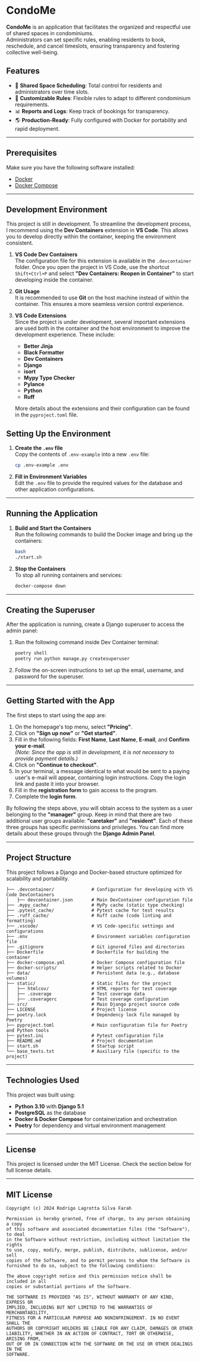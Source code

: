 # CondoMe

**CondoMe** is an application that facilitates the organized and respectful use of shared spaces in condominiums.  
Administrators can set specific rules, enabling residents to book, reschedule, and cancel timeslots, ensuring transparency and fostering collective well-being.

## Features

- 📅 **Shared Space Scheduling**: Total control for residents and administrators over time slots.
- 🔄 **Customizable Rules**: Flexible rules to adapt to different condominium requirements.
- 📊 **Reports and Logs**: Keep track of bookings for transparency.
- 🌎 **Production-Ready**: Fully configured with Docker for portability and rapid deployment.

---

## Prerequisites

Make sure you have the following software installed:

- [Docker](https://www.docker.com/get-started)
- [Docker Compose](https://docs.docker.com/compose/install/)

---

## Development Environment

This project is still in development. To streamline the development process, I recommend using the **Dev Containers** extension in **VS Code**. This allows you to develop directly within the container, keeping the environment consistent.

1. **VS Code Dev Containers**  
   The configuration file for this extension is available in the `.devcontainer` folder. Once you open the project in VS Code, use the shortcut `Shift+Ctrl+P` and select **"Dev Containers: Reopen in Container"** to start developing inside the container.

2. **Git Usage**  
   It is recommended to use **Git** on the host machine instead of within the container. This ensures a more seamless version control experience.

3. **VS Code Extensions**  
   Since the project is under development, several important extensions are used both in the container and the host environment to improve the development experience. These include:
   - **Better Jinja**
   - **Black Formatter**
   - **Dev Containers**
   - **Django**
   - **isort**
   - **Mypy Type Checker**
   - **Pylance**
   - **Python**
   - **Ruff**  
   
   More details about the extensions and their configuration can be found in the `pyproject.toml` file.


## Setting Up the Environment

1. **Create the `.env` file**  
   Copy the contents of `.env-example` into a new `.env` file:
   ```bash
   cp .env-example .env
   ```

2. **Fill in Environment Variables**  
   Edit the `.env` file to provide the required values for the database and other application configurations.

---

## Running the Application

1. **Build and Start the Containers**  
   Run the following commands to build the Docker image and bring up the containers:
   ```bash
   bash
   ./start.sh
   ```

2. **Stop the Containers**  
   To stop all running containers and services:
   ```bash
   docker-compose down
   ```

---

## Creating the Superuser

After the application is running, create a Django superuser to access the admin panel:

1. Run the following command inside Dev Container terminal:
   ```bash
   poetry shell
   poetry run python manage.py createsuperuser
   ```

2. Follow the on-screen instructions to set up the email, username, and password for the superuser.

---

## Getting Started with the App

The first steps to start using the app are:

1. On the homepage's top menu, select **"Pricing"**.
2. Click on **"Sign up now"** or **"Get started"**.
3. Fill in the following fields: **First Name**, **Last Name**, **E-mail**, and **Confirm your e-mail**.  
   *(Note: Since the app is still in development, it is not necessary to provide payment details.)*
4. Click on **"Continue to checkout"**.
5. In your terminal, a message identical to what would be sent to a paying user's e-mail will appear, containing login instructions. Copy the login link and paste it into your browser.
6. Fill in the **registration form** to gain access to the program.
7. Complete the **login form**.

By following the steps above, you will obtain access to the system as a user belonging to the **"manager"** group. Keep in mind that there are two additional user groups available: **"caretaker"** and **"resident"**. Each of these three groups has specific permissions and privileges. You can find more details about these groups through the **Django Admin Panel**.

--- 

## Project Structure

This project follows a Django and Docker-based structure optimized for scalability and portability.

```
├── .devcontainer/              # Configuration for developing with VS Code DevContainers
│   ├── devcontainer.json       # Main DevContainer configuration file
├── .mypy_cache/                # MyPy cache (static type checking)
├── .pytest_cache/              # Pytest cache for test results
├── .ruff_cache/                # Ruff cache (code linting and formatting)
├── .vscode/                    # VS Code-specific settings and configurations
├── .env                        # Environment variables configuration file
├── .gitignore                  # Git ignored files and directories
├── Dockerfile                  # Dockerfile for building the container
├── docker-compose.yml          # Docker Compose configuration file
├── docker-scripts/             # Helper scripts related to Docker
├── data/                       # Persistent data (e.g., database volumes)
├── static/                     # Static files for the project
│   ├── htmlcov/                # HTML reports for test coverage
│   ├── .coverage               # Test coverage data
│   ├── .coveragerc             # Test coverage configuration
├── src/                        # Main Django project source code
├── LICENSE                     # Project license
├── poetry.lock                 # Dependency lock file managed by Poetry
├── pyproject.toml              # Main configuration file for Poetry and Python tools
├── pytest.ini                  # Pytest configuration file
├── README.md                   # Project documentation
├── start.sh                    # Startup script
└── base_texts.txt              # Auxiliary file (specific to the project)

```

---

## Technologies Used

This project was built using:

- **Python 3.10** with **Django 5.1**
- **PostgreSQL** as the database
- **Docker & Docker Compose** for containerization and orchestration
- **Poetry** for dependency and virtual environment management

---

## License

This project is licensed under the MIT License. Check the section below for full license details.

---

## MIT License

```
Copyright (c) 2024 Rodrigo Lagrotta Silva Farah

Permission is hereby granted, free of charge, to any person obtaining a copy
of this software and associated documentation files (the "Software"), to deal
in the Software without restriction, including without limitation the rights
to use, copy, modify, merge, publish, distribute, sublicense, and/or sell
copies of the Software, and to permit persons to whom the Software is
furnished to do so, subject to the following conditions:

The above copyright notice and this permission notice shall be included in all
copies or substantial portions of the Software.

THE SOFTWARE IS PROVIDED "AS IS", WITHOUT WARRANTY OF ANY KIND, EXPRESS OR
IMPLIED, INCLUDING BUT NOT LIMITED TO THE WARRANTIES OF MERCHANTABILITY,
FITNESS FOR A PARTICULAR PURPOSE AND NONINFRINGEMENT. IN NO EVENT SHALL THE
AUTHORS OR COPYRIGHT HOLDERS BE LIABLE FOR ANY CLAIM, DAMAGES OR OTHER
LIABILITY, WHETHER IN AN ACTION OF CONTRACT, TORT OR OTHERWISE, ARISING FROM,
OUT OF OR IN CONNECTION WITH THE SOFTWARE OR THE USE OR OTHER DEALINGS IN THE
SOFTWARE.
```

